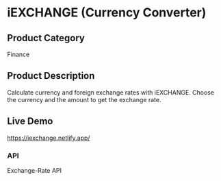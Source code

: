 # iEXCHANGE (Currency Converter)

## Product Category
Finance

## Product Description
Calculate currency and foreign exchange rates with iEXCHANGE. Choose the currency and the amount to get the exchange rate.

## Live Demo
https://iexchange.netlify.app/

### API
Exchange-Rate API
